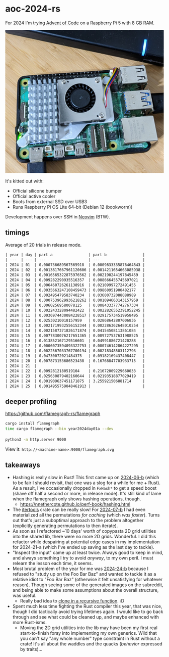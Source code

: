 # aoc-2024-rs

For 2024 I'm trying [Advent of Code](https://adventofcode.com/) on a Raspberry Pi 5 with 8 GB RAM.

![Raspberry Pi 5 with 8 GB RAM](docs/machine.jpg)

It's kitted out with:

* Official silicone bumper
* Official active cooler
* Boots from external SSD over USB3
* Runs Raspberry Pi OS Lite 64-bit (Debian 12 (bookworm))

Development happens over SSH in [Neovim](https://neovim.io/) (BTW).

## timings

Average of 20 trials in release mode.

```
| year | day | part a                | part b                |
| ---  | --- | ---                   | ---                   |
| 2024 | 01  | 0.000736689567565918  | 0.0009833335876464843 |
| 2024 | 02  | 0.0013817667961120606 | 0.0014211654663085938 |
| 2024 | 03  | 0.0016565322875976562 | 0.002190244197845459  |
| 2024 | 04  | 0.009282290935516357  | 0.008666455745697021  |
| 2024 | 05  | 0.006460726261138916  | 0.02109997272491455   |
| 2024 | 06  | 0.0035663247108459473 | 0.09860951900482177   |
| 2024 | 07  | 0.002495479583740234  | 0.03600732088088989   |
| 2024 | 08  | 0.0007539629936218262 | 0.001094663143157959  |
| 2024 | 09  | 0.00602569580078125   | 0.008433377742767334  |
| 2024 | 10  | 0.002243328094482422  | 0.0022826552391052245 |
| 2024 | 11  | 0.0036974430084228517 | 0.029175734519958495  |
| 2024 | 12  | 0.02530210018157959   | 0.02868642807006836   |
| 2024 | 13  | 0.0021719932556152344 | 0.002286362648010254  |
| 2024 | 14  | 0.0021587371826171874 | 0.04154508113861084   |
| 2024 | 15  | 0.0077830076217651365 | 0.009727537631988525  |
| 2024 | 16  | 0.013852167129516601  | 0.04991086721420288   |
| 2024 | 17  | 0.0006073594093322753 | 0.000746142864227295  |
| 2024 | 18  | 0.0022567033767700194 | 0.00218348503112793   |
| 2024 | 19  | 0.04730072021484375   | 0.09182169437408447   |
| 2024 | 20  | 0.007873153686523438  | 0.16768847703933715   |
| 2024 | 21  |                       |                       |
| 2024 | 22  | 0.0092812180519104    | 0.21672009229660033   |
| 2024 | 23  | 0.025630879402160644  | 0.02193518877029419   |
| 2024 | 24  | 0.001909637451171875  | 3.255921506881714     |
| 2024 | 25  | 0.0014955759048461913 |                       |
```

## deeper profiling

https://github.com/flamegraph-rs/flamegraph

```bash
cargo install flamegraph
time cargo flamegraph --bin year2024day01a --dev

python3 -m http.server 9000
```

View it: `http://<machine-name>:9000/flamegraph.svg`

## takeaways

* Hashing is really slow in Rust! This first came up on
  [2024-06-b](src/bin/year2024day06b.rs) (which to be fair I should revisit,
  that one was a slog for a while for me + Rust). As a result, I've
  occasionally dropped in `FxHash*` to get a speed boost (shave off half a
  second or more, in release mode). It's still kind of lame when the flamegraph
  only shows hashing operations, though.
    * https://nnethercote.github.io/perf-book/hashing.html
* The [itertools](https://docs.rs/itertools/latest/itertools/) crate can be
  really slow! For [2024-07-b](src/bin/year2024day07b.rs) I had even
  materialized all the permutations _for caching_ (which _was faster_). Turns
  out that's just a suboptimal approach to the problem altogether (explicitly
  generating permutations to then iterate).
* As soon as I refactored ~10 days' worth of copypasta 2D grid utilities into
  the shared lib, there were no more 2D grids. Wonderful. I did this refactor
  while despairing at potential edge cases in my implementation for 2024-21-a
  (which I've ended up saving as the last day to tackle).
* "Inspect the input" came up at least twice. Always good to keep in mind, and
  always something I try to avoid _anyway_, to my own peril. I must relearn the
  lesson each time, it seems.
* Most brutal problem of the year for me was
  [2024-24-b](src/bin/year2024day24b.rs) because I refused to "study up on the
  Foo Bar Baz" and wanted to tackle it as a relative idiot to "Foo Bar Baz"
  (otherwise it felt unsatisfying for whatever reason). Though seeing some of
  the generated images on the subreddit, and being able to make some
  assumptions about the overall structure, was useful.
  * Really bad idea to [clone in a recursive
    function](docs/year2024day24b-flamegraph-highlight.png). :D
* Spent much less time fighting the Rust compiler this year, that was nice,
  though I did tactically avoid trying lifetimes again. I would like to go back
  through and see what could be cleaned up, and maybe enhanced with more
  Rust-isms.
  * Moving the 2D grid utilities into the lib may have been my first real
    start-to-finish foray into implementing my own generics. Wild that you
    can't say "any whole number" type constraint in Rust without a crate! It's
    all about the waddles and the quacks (_behavior_ expressed by traits)...
